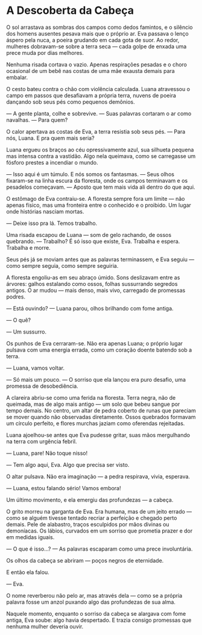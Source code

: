# A Descoberta da Cabeça

O sol arrastava as sombras dos campos como dedos famintos, e o silêncio dos homens ausentes pesava mais que o próprio ar. Eva passava o lenço áspero pela nuca, a poeira grudando em cada gota de suor. Ao redor, mulheres dobravam-se sobre a terra seca — cada golpe de enxada uma prece muda por dias melhores.

Nenhuma risada cortava o vazio. Apenas respirações pesadas e o choro ocasional de um bebê nas costas de uma mãe exausta demais para embalar.

O cesto bateu contra o chão com violência calculada. Luana atravessou o campo em passos que desafiavam a própria terra, nuvens de poeira dançando sob seus pés como pequenos demônios.

— A gente planta, colhe e sobrevive. — Suas palavras cortaram o ar como navalhas. — Para quem?

O calor apertava as costas de Eva, a terra resistia sob seus pés. — Para nós, Luana. E pra quem mais seria?

Luana ergueu os braços ao céu opressivamente azul, sua silhueta pequena mas intensa contra a vastidão. Algo nela queimava, como se carregasse um fósforo prestes a incendiar o mundo.

— Isso aqui é um túmulo. E nós somos os fantasmas. — Seus olhos fixaram-se na linha escura da floresta, onde os campos terminavam e os pesadelos começavam. — Aposto que tem mais vida ali dentro do que aqui.

O estômago de Eva contraiu-se. A floresta sempre fora um limite — não apenas físico, mas uma fronteira entre o conhecido e o proibido. Um lugar onde histórias nasciam mortas.

— Deixe isso pra lá. Temos trabalho.

Uma risada escapou de Luana — som de gelo rachando, de ossos quebrando. — Trabalho? É só isso que existe, Eva. Trabalha e espera. Trabalha e morre.

Seus pés já se moviam antes que as palavras terminassem, e Eva seguiu — como sempre seguia, como sempre seguiria.

A floresta engoliu-as em seu abraço úmido. Sons deslizavam entre as árvores: galhos estalando como ossos, folhas sussurrando segredos antigos. O ar mudou — mais denso, mais vivo, carregado de promessas podres.

— Está ouvindo? — Luana parou, olhos brilhando com fome antiga.

— O quê?

— Um sussurro.

Os punhos de Eva cerraram-se. Não era apenas Luana; o próprio lugar pulsava com uma energia errada, como um coração doente batendo sob a terra.

— Luana, vamos voltar.

— Só mais um pouco. — O sorriso que ela lançou era puro desafio, uma promessa de desobediência.

A clareira abriu-se como uma ferida na floresta. Terra negra, não de queimada, mas de algo mais antigo — um solo que bebeu sangue por tempo demais. No centro, um altar de pedra coberto de runas que pareciam se mover quando não observadas diretamente. Ossos quebrados formavam um círculo perfeito, e flores murchas jaziam como oferendas rejeitadas.

Luana ajoelhou-se antes que Eva pudesse gritar, suas mãos mergulhando na terra com urgência febril.

— Luana, pare! Não toque nisso!

— Tem algo aqui, Eva. Algo que precisa ser visto.

O altar pulsava. Não era imaginação — a pedra respirava, vivia, esperava.

— Luana, estou falando sério! Vamos embora!

Um último movimento, e ela emergiu das profundezas — a cabeça.

O grito morreu na garganta de Eva. Era humana, mas de um jeito errado — como se alguém tivesse tentado recriar a perfeição e chegado perto demais. Pele de alabastro, traços esculpidos por mãos divinas ou demoníacas. Os lábios, curvados em um sorriso que prometia prazer e dor em medidas iguais.

— O que é isso...? — As palavras escaparam como uma prece involuntária.

Os olhos da cabeça se abriram — poços negros de eternidade.

E então ela falou.

— Eva.

O nome reverberou não pelo ar, mas através dela — como se a própria palavra fosse um anzol puxando algo das profundezas de sua alma.

Naquele momento, enquanto o sorriso da cabeça se alargava com fome antiga, Eva soube: algo havia despertado. E trazia consigo promessas que nenhuma mulher deveria ouvir.
